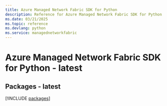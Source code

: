 ```yaml
---
title: Azure Managed Network Fabric SDK for Python
description: Reference for Azure Managed Network Fabric SDK for Python
ms.date: 03/21/2025
ms.topic: reference
ms.devlang: python
ms.service: managednetworkfabric
---
```

# Azure Managed Network Fabric SDK for Python - latest
## Packages - latest
[!INCLUDE [packages](managed-network-fabric-index.md)]